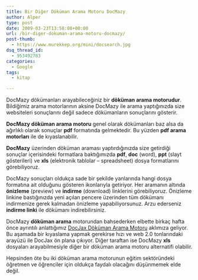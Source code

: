 ```yaml
---
title: Bir Diğer Döküman Arama Motoru DocMazy
author: Alper
type: post
date: 2009-03-23T13:58:08+00:00
url: /bir-diger-dokuman-arama-motoru-docmazy/
post-thumb:
  - https://www.murekkep.org/mini/docsearch.jpg
dsq_thread_id:
  - 953492783
categories:
  - Google
tags:
  - kitap

---
```

DocMazy dökümanları arayabileceğiniz bir **döküman arama motorudur**. Bildiğimiz arama motorlarının aksine DocMazy ile arama yaptığınızda size websiteleri sonuçlarını değil sadece dökümanların sonuçlarını gösterir. 

**DocMazy döküman arama motoru** genel olarak dökümanları baz alsa da ağırlıklı olarak sonuçlar **pdf** formatında gelmektedir. Bu yüzden **pdf arama motorları** ile de kıyaslanabilir. 

**DocMazy** üzerinden döküman araması yaptırdığınızda size getirdiği sonuçlar içerisindeki formatlara baktığımızda **pdf**, **doc** (word), **ppt** (slayt gösterileri) ve **xls** (elektronik tablolar &#8211; spreadsheet) dosya formatlarını görebiliyoruz.  
<!--more-->

  
DocMazy sonuçları oldukça sade bir şekilde yanlarında hangi dosya formatına ait olduğunu gösteren ikonlarıyla getiriyor. Her aramanın altında **önizleme** (preview) ve **indirme** (download) linklerini görebiliyoruz. Önizleme linkine bastığınızda yeni açılan pencere üzerinden tüm dökümanı indirmenize gerek kalmadan önizleme yapabiliyorsunuz. Arzu ederseniz **indirme linki** ile dökümanı indirebilirsiniz. 

DocMazy **döküman arama** motorundan bahsederken elbette birkaç hafta önce ayrıntılı anlattığımız [DocJax Döküman Arama Motoru][1] aklımıza geliyor. Bu aşamada bir kıyaslama yapmak gerekirse hızı ve web 2.0 tonlarındaki arayüzü ile DocJax ön plana çıkıyor. Diğer taraftan ise DocMazy **xls** dosyaları arayabilmesiyle diğer bir döküman arama motoru alternatifi olabilir. 

Hepsinden öte bu iki döküman arama motorunun eğitim sektöründeki öğretmen ve öğrenciler için oldukça faydalı olacağını düşünmemek elde değil.

 [1]: https://www.murekkep.org/docjax-dokuman-arama-motoru-1417